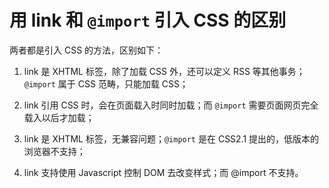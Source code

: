 # 用 link 和 `@import` 引入 CSS 的区别

两者都是引入 CSS 的方法，区别如下：

1. link 是 XHTML 标签，除了加载 CSS 外，还可以定义 RSS 等其他事务； `@import` 属于 CSS 范畴，只能加载 CSS；

2. link 引⽤ CSS 时，会在⻚⾯载⼊时同时加载；而 `@import` 需要⻚⾯⽹⻚完全载⼊以后才加载；

3. link 是 XHTML 标签，⽆兼容问题；`@import` 是在 CSS2.1 提出的，低版本的浏览器不⽀持；

4. link ⽀持使⽤ Javascript 控制 DOM 去改变样式；⽽ @import 不⽀持。
